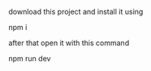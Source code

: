 download this project and install it using 

npm i 

after that open it  with this command 

npm run dev 

